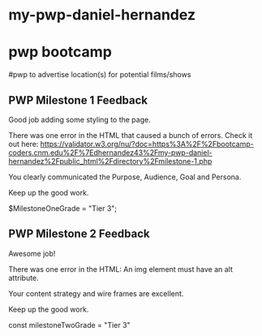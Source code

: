 # my-pwp-daniel-hernandez
# pwp bootcamp
#pwp to advertise location(s) for potential films/shows

## PWP Milestone 1 Feedback

Good job adding some styling to the page.

There was one error in the HTML that caused a bunch of errors. Check it out here:
https://validator.w3.org/nu/?doc=https%3A%2F%2Fbootcamp-coders.cnm.edu%2F%7Edhernandez43%2Fmy-pwp-daniel-hernandez%2Fpublic_html%2Fdirectory%2Fmilestone-1.php

You clearly communicated the Purpose, Audience, Goal and Persona.

Keep up the good work.

$MilestoneOneGrade = "Tier 3";


## PWP Milestone 2 Feedback

Awesome job!

There was one error in the HTML:
An img element must have an alt attribute.

Your content strategy and wire frames are excellent.



Keep up the good work.

const milestoneTwoGrade = "Tier 3"
